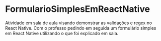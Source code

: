# FormularioSimplesEmReactNative
Atividade em sala de aula visando demonstrar as validações e regex no React Native. Com o professo pedindo em seguida um formulário simples em React Native utilizando o que foi explicado em sala.

